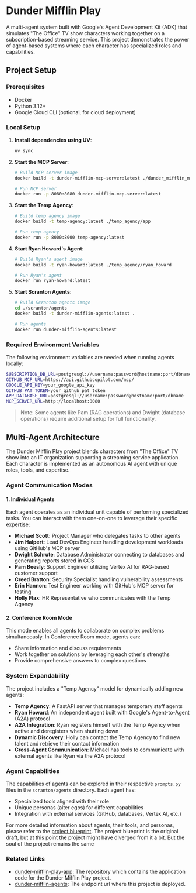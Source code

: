 # Dunder Mifflin Play

A multi-agent system built with Google's Agent Development Kit (ADK) that simulates "The Office" TV show characters working together on a subscription-based streaming service. This project demonstrates the power of agent-based systems where each character has specialized roles and capabilities.

## Project Setup

### Prerequisites

- Docker
- Python 3.12+
- Google Cloud CLI (optional, for cloud deployment)

### Local Setup

1. **Install dependencies using UV**:

   ```bash
   uv sync
   ```

2. **Start the MCP Server**:

   ```bash
   # Build MCP server image
   docker build -t dunder-mifflin-mcp-server:latest ./dunder_mifflin_mcp

   # Run MCP server
   docker run -p 8080:8080 dunder-mifflin-mcp-server:latest
   ```

3. **Start the Temp Agency**:

   ```bash
   # Build temp agency image
   docker build -t temp-agency:latest ./temp_agency/app

   # Run temp agency
   docker run -p 8000:8000 temp-agency:latest
   ```

4. **Start Ryan Howard's Agent**:

   ```bash
   # Build Ryan's agent image
   docker build -t ryan-howard:latest ./temp_agency/ryan_howard

   # Run Ryan's agent
   docker run ryan-howard:latest
   ```

5. **Start Scranton Agents**:

   ```bash
   # Build Scranton agents image
   cd ./scranton/agents
   docker build -t dunder-mifflin-agents:latest .

   # Run agents
   docker run dunder-mifflin-agents:latest
   ```

### Required Environment Variables

The following environment variables are needed when running agents locally:

```bash
SUBSCRIPTION_DB_URL=postgresql://username:password@hostname:port/dbname
GITHUB_MCP_URL=https://api.githubcopilot.com/mcp/
GOOGLE_API_KEY=your_google_api_key
GITHUB_PAT_TOKEN=your_github_pat_token
APP_DATABASE_URL=postgresql://username:password@hostname:port/dbname
MCP_SERVER_URL=http://localhost:8080
```

> Note: Some agents like Pam (RAG operations) and Dwight (database operations) require additional setup for full functionality.

## Multi-Agent Architecture

The Dunder Mifflin Play project blends characters from "The Office" TV show into an IT organization supporting a streaming service application. Each character is implemented as an autonomous AI agent with unique roles, tools, and expertise.

### Agent Communication Modes

#### 1. Individual Agents

Each agent operates as an individual unit capable of performing specialized tasks. You can interact with them one-on-one to leverage their specific expertise:

- **Michael Scott**: Project Manager who delegates tasks to other agents
- **Jim Halpert**: Lead DevOps Engineer handling development workloads using GitHub's MCP server
- **Dwight Schrute**: Database Administrator connecting to databases and generating reports stored in GCS
- **Pam Beesly**: Support Engineer utilizing Vertex AI for RAG-based customer support
- **Creed Bratton**: Security Specialist handling vulnerability assessments
- **Erin Hannon**: Test Engineer working with GitHub's MCP server for testing
- **Holly Flax**: HR Representative who communicates with the Temp Agency

#### 2. Conference Room Mode

This mode enables all agents to collaborate on complex problems simultaneously. In Conference Room mode, agents can:

- Share information and discuss requirements
- Work together on solutions by leveraging each other's strengths
- Provide comprehensive answers to complex questions

### System Expandability

The project includes a "Temp Agency" model for dynamically adding new agents:

- **Temp Agency**: A FastAPI server that manages temporary staff agents
- **Ryan Howard**: An independent agent built with Google's Agent-to-Agent (A2A) protocol
- **A2A Integration**: Ryan registers himself with the Temp Agency when active and deregisters when shutting down
- **Dynamic Discovery**: Holly can contact the Temp Agency to find new talent and retrieve their contact information
- **Cross-Agent Communication**: Michael has tools to communicate with external agents like Ryan via the A2A protocol

### Agent Capabilities

The capabilities of agents can be explored in their respective `prompts.py` files in the `scranton/agents` directory. Each agent has:

- Specialized tools aligned with their role
- Unique personas (alter egos) for different capabilities
- Integration with external services (GitHub, databases, Vertex AI, etc.)

For more detailed information about agents, their tools, and personas, please refer to the [project blueprint](project_blueprint.md).
The project blueprint is the original draft, but at this point the project might have diverged from it a bit.
But the soul of the project remains the same

### Related Links

- [dunder-mifflin-play-app](https://github.com/VENKATESHWARAN-R/dunder-mifflin-play-app): The repository which contains the application code for the Dunder Mifflin Play project.
- [dunder-mifflin-agents](https://dunder-mifflin-agents-852224482282.europe-north1.run.app): The endpoint url where this project is deployed.
